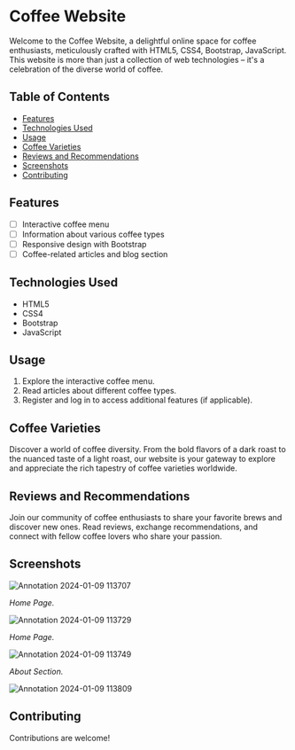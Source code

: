 # Coffee Website

Welcome to the Coffee Website, a delightful online space for coffee enthusiasts, meticulously crafted with HTML5, CSS4, Bootstrap, JavaScript. This website is more than just a collection of web technologies – it's a celebration of the diverse world of coffee.

## Table of Contents
- [Features](#features)
- [Technologies Used](#technologies-used)
- [Usage](#usage)
- [Coffee Varieties](#coffee-varieties)
- [Reviews and Recommendations](#reviews-and-recommendations)
- [Screenshots](#screenshots)
- [Contributing](#contributing)


## Features
- [ ] Interactive coffee menu
- [ ] Information about various coffee types
- [ ] Responsive design with Bootstrap
- [ ] Coffee-related articles and blog section

## Technologies Used
- HTML5
- CSS4
- Bootstrap
- JavaScript

## Usage
1. Explore the interactive coffee menu.
2. Read articles about different coffee types.
3. Register and log in to access additional features (if applicable).

## Coffee Varieties
Discover a world of coffee diversity. From the bold flavors of a dark roast to the nuanced taste of a light roast, our website is your gateway to explore and appreciate the rich tapestry of coffee varieties worldwide.

## Reviews and Recommendations
Join our community of coffee enthusiasts to share your favorite brews and discover new ones. Read reviews, exchange recommendations, and connect with fellow coffee lovers who share your passion.

## Screenshots
![Annotation 2024-01-09 113707](https://github.com/Tejas179/Coffee-Website/assets/90709239/a68e66b4-3cfa-4435-99d4-25bf01e97417)

*Home Page.*

![Annotation 2024-01-09 113729](https://github.com/Tejas179/Coffee-Website/assets/90709239/522c2ace-5b4c-4536-95ea-afd749f37f9d)

*Home Page.*

![Annotation 2024-01-09 113749](https://github.com/Tejas179/Coffee-Website/assets/90709239/656add32-4689-4cda-b744-4907c1e05050)
          
  *About Section.*

![Annotation 2024-01-09 113809](https://github.com/Tejas179/Coffee-Website/assets/90709239/0d03c41e-77a3-45e1-9854-912d09cb5649)

## Contributing
Contributions are welcome!


